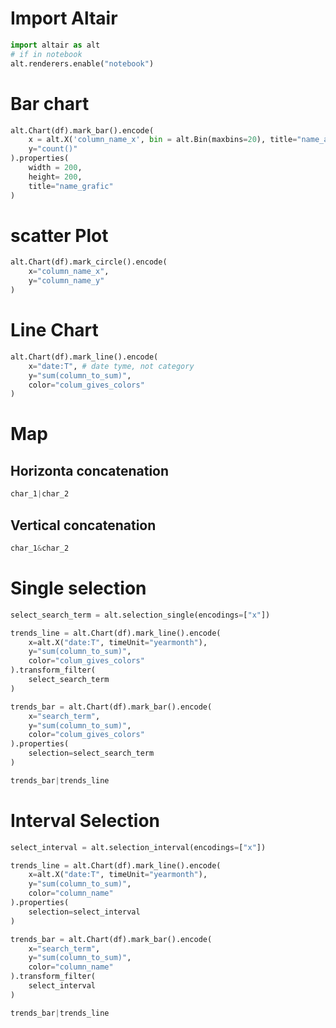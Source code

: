 # Import Altair

```python
import altair as alt
# if in notebook
alt.renderers.enable("notebook")
```

# Bar chart

```python
alt.Chart(df).mark_bar().encode(
    x = alt.X('column_name_x', bin = alt.Bin(maxbins=20), title="name_axis_x"),
    y="count()"
).properties(
    width = 200, 
    height= 200,
    title="name_grafic"
)
```

# scatter Plot

```python
alt.Chart(df).mark_circle().encode(
    x="column_name_x",
    y="column_name_y"
)
```

# Line Chart

```python
alt.Chart(df).mark_line().encode(
    x="date:T", # date tyme, not category
    y="sum(column_to_sum)",
    color="colum_gives_colors"
)
```

# Map

## Horizonta concatenation

```python
char_1|char_2
```

## Vertical concatenation

```python
char_1&char_2
```

# Single selection

```python
select_search_term = alt.selection_single(encodings=["x"])

trends_line = alt.Chart(df).mark_line().encode(
    x=alt.X("date:T", timeUnit="yearmonth"), 
    y="sum(column_to_sum)",
    color="colum_gives_colors"
).transform_filter(
    select_search_term
)

trends_bar = alt.Chart(df).mark_bar().encode(
    x="search_term",
    y="sum(column_to_sum)",
    color="colum_gives_colors"
).properties(
    selection=select_search_term
)

trends_bar|trends_line

```

# Interval Selection

```python
select_interval = alt.selection_interval(encodings=["x"])

trends_line = alt.Chart(df).mark_line().encode(
    x=alt.X("date:T", timeUnit="yearmonth"), 
    y="sum(column_to_sum)",
    color="column_name"
).properties(
    selection=select_interval
)

trends_bar = alt.Chart(df).mark_bar().encode(
    x="search_term",
    y="sum(column_to_sum)",
    color="column_name"
).transform_filter(
    select_interval
)

trends_bar|trends_line

```
